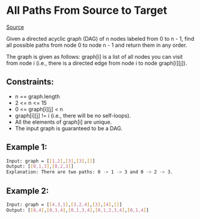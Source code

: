 # All Paths From Source to Target
[Source](https://leetcode.com/problems/all-paths-from-source-to-target/)

Given a directed acyclic graph (DAG) of n nodes labeled from 0 to n - 1, find all possible paths from node 0 to node n - 1 and return them in any order.

The graph is given as follows: graph[i] is a list of all nodes you can visit from node i (i.e., there is a directed edge from node i to node graph[i][j]).

## Constraints:

 - n == graph.length
 - 2 <= n <= 15
 - 0 <= graph[i][j] < n
 - graph[i][j] != i (i.e., there will be no self-loops).
 - All the elements of graph[i] are unique.
 - The input graph is guaranteed to be a DAG.

## Example 1:
```sh
Input: graph = [[1,2],[3],[3],[]]
Output: [[0,1,3],[0,2,3]]
Explanation: There are two paths: 0 -> 1 -> 3 and 0 -> 2 -> 3.
```

## Example 2:
```sh
Input: graph = [[4,3,1],[3,2,4],[3],[4],[]]
Output: [[0,4],[0,3,4],[0,1,3,4],[0,1,2,3,4],[0,1,4]]
```